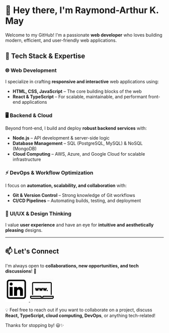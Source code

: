 # 👋 Hey there, I'm **Raymond-Arthur K. May**  

Welcome to my GitHub! I'm a passionate **web developer** who loves building modern, efficient, and user-friendly web applications.  

## 🚀 **Tech Stack & Expertise**  

### **🌐 Web Development**  
I specialize in crafting **responsive and interactive** web applications using:  
- **HTML, CSS, JavaScript** – The core building blocks of the web  
- **React & TypeScript** – For scalable, maintainable, and performant front-end applications  

### **🖥️ Backend & Cloud**  
Beyond front-end, I build and deploy **robust backend services** with:  
- **Node.js** – API development & server-side logic  
- **Database Management** – SQL (PostgreSQL, MySQL) & NoSQL (MongoDB)  
- **Cloud Computing** – AWS, Azure, and Google Cloud for scalable infrastructure  

### **⚡ DevOps & Workflow Optimization**  
I focus on **automation, scalability, and collaboration** with:  
- **Git & Version Control** – Strong knowledge of Git workflows  
- **CI/CD Pipelines** – Automating builds, testing, and deployment  

### **🎨 UI/UX & Design Thinking**  
I value **user experience** and have an eye for **intuitive and aesthetically pleasing** designs.  

---

## 📫 **Let's Connect**  

I'm always open to **collaborations, new opportunities, and tech discussions**! 🚀  

<p>
<a href="https://www.linkedin.com/in/coderay/" target="_blank">
   <img src="./images/linkedin.png" alt="LinkedIn" width="75px" height="75px">
</a>

<a href="https://www.raymondmay.com/" target="_blank">
   <img src="./images/profile_pic.png" alt="Personal Website" width="75px" height="75px">
</a>
</p>

💡 Feel free to reach out if you want to collaborate on a project, discuss **React, TypeScript, cloud computing, DevOps**, or anything tech-related!  

Thanks for stopping by! 😃✨  
